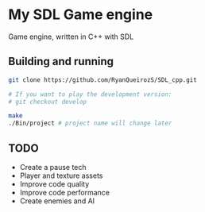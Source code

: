 # My SDL Game engine
Game engine, written in C++ with SDL

## Building and running
```sh
git clone https://github.com/RyanQueirozS/SDL_cpp.git

# If you want to play the development version:
# git checkout develop 

make
./Bin/project # project name will change later
```

## TODO

- Create a pause tech
- Player and texture assets
- Improve code quality
- Improve code performance
- Create enemies and AI
